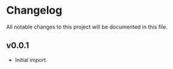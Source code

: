 # Changelog

All notable changes to this project will be documented in this file.

## v0.0.1

- Initial import.
